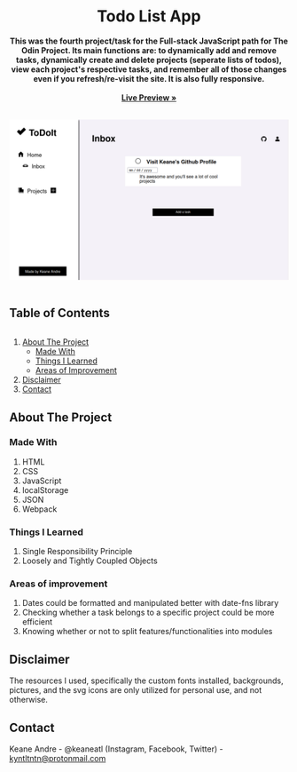 <p align="center">
  <h1 align="center">Todo List App</h1>
  <p align="center">
    <strong>This was the fourth project/task for the Full-stack JavaScript path for The Odin Project. Its main functions are: to dynamically add and remove tasks, dynamically create and delete projects (seperate lists of todos), view each project's respective tasks, and remember all of those changes even if you refresh/re-visit the site. It is also fully responsive.</strong>
     <br /><br />
    <a href="https://keaneatl.github.io/todo-list/" target="_blank"><strong>Live Preview »</strong></a>
    <br /><br />
  </p>
</p>

<a href="https://keaneatl.github.io/todo-list/" target="_blank"><img src="./dist/images/preview.png" alt="Todo List App Live Preview"></a>

<h2 style="display: inline-block">Table of Contents</h2>
<ol>
  <li>
    <a href="#about-the-project">About The Project</a>
    <ul>
      <li><a href="#made-with">Made With</a></li>
      <li><a href="#things-i-learned">Things I Learned</a></li>
      <li><a href="#areas-of-improvement">Areas of Improvement</a></li>
    </ul>
  </li>

  <li><a href="#disclaimer">Disclaimer</a></li>
  <li><a href="#contact">Contact</a></li>
</ol>

## About The Project

### Made With

1. HTML
2. CSS
3. JavaScript
4. localStorage
5. JSON
6. Webpack

### Things I Learned

1. Single Responsibility Principle
2. Loosely and Tightly Coupled Objects

### Areas of improvement

1. Dates could be formatted and manipulated better with date-fns library
2. Checking whether a task belongs to a specific project could be more efficient
3. Knowing whether or not to split features/functionalities into modules

## Disclaimer

The resources I used, specifically the custom fonts installed, backgrounds, pictures, and the svg icons are only utilized for personal use, and not otherwise.

## Contact

Keane Andre - @keaneatl (Instagram, Facebook, Twitter) - <a href="mailto:kyntltntn@protonmail.com">kyntltntn@protonmail.com</a>
